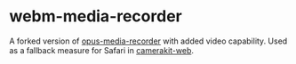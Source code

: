 # webm-media-recorder

A forked version of [opus-media-recorder](https://github.com/kbumsik/opus-media-recorder) with added video capability. Used as a fallback measure for Safari in [camerakit-web](https://github.com/CameraKit/camerakit-web).

